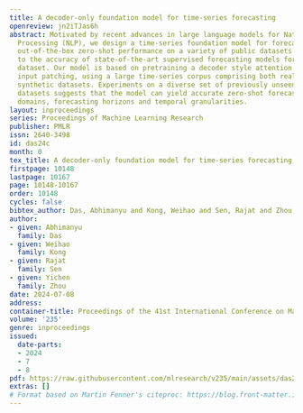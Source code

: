 ```yaml
---
title: A decoder-only foundation model for time-series forecasting
openreview: jn2iTJas6h
abstract: Motivated by recent advances in large language models for Natural Language
  Processing (NLP), we design a time-series foundation model for forecasting whose
  out-of-the-box zero-shot performance on a variety of public datasets comes close
  to the accuracy of state-of-the-art supervised forecasting models for each individual
  dataset. Our model is based on pretraining a decoder style attention model with
  input patching, using a large time-series corpus comprising both real-world and
  synthetic datasets. Experiments on a diverse set of previously unseen forecasting
  datasets suggests that the model can yield accurate zero-shot forecasts across different
  domains, forecasting horizons and temporal granularities.
layout: inproceedings
series: Proceedings of Machine Learning Research
publisher: PMLR
issn: 2640-3498
id: das24c
month: 0
tex_title: A decoder-only foundation model for time-series forecasting
firstpage: 10148
lastpage: 10167
page: 10148-10167
order: 10148
cycles: false
bibtex_author: Das, Abhimanyu and Kong, Weihao and Sen, Rajat and Zhou, Yichen
author:
- given: Abhimanyu
  family: Das
- given: Weihao
  family: Kong
- given: Rajat
  family: Sen
- given: Yichen
  family: Zhou
date: 2024-07-08
address:
container-title: Proceedings of the 41st International Conference on Machine Learning
volume: '235'
genre: inproceedings
issued:
  date-parts:
  - 2024
  - 7
  - 8
pdf: https://raw.githubusercontent.com/mlresearch/v235/main/assets/das24c/das24c.pdf
extras: []
# Format based on Martin Fenner's citeproc: https://blog.front-matter.io/posts/citeproc-yaml-for-bibliographies/
---
```

